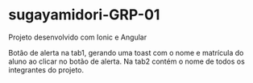 # sugayamidori-GRP-01

Projeto desenvolvido com Ionic e Angular

Botão de alerta na tab1, gerando uma toast com  o nome e matrícula do aluno ao clicar no botão de alerta.
Na tab2 contém o nome de todos os integrantes do projeto.
